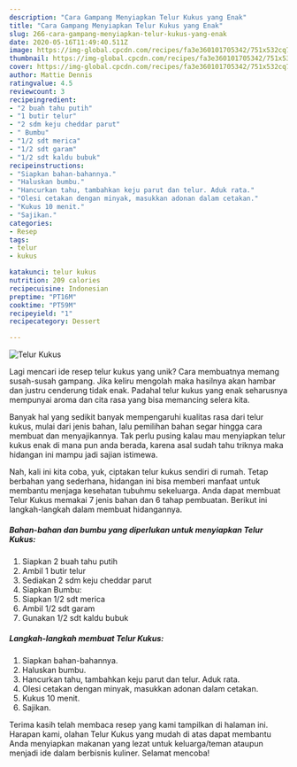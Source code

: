 ```yaml
---
description: "Cara Gampang Menyiapkan Telur Kukus yang Enak"
title: "Cara Gampang Menyiapkan Telur Kukus yang Enak"
slug: 266-cara-gampang-menyiapkan-telur-kukus-yang-enak
date: 2020-05-16T11:49:40.511Z
image: https://img-global.cpcdn.com/recipes/fa3e360101705342/751x532cq70/telur-kukus-foto-resep-utama.jpg
thumbnail: https://img-global.cpcdn.com/recipes/fa3e360101705342/751x532cq70/telur-kukus-foto-resep-utama.jpg
cover: https://img-global.cpcdn.com/recipes/fa3e360101705342/751x532cq70/telur-kukus-foto-resep-utama.jpg
author: Mattie Dennis
ratingvalue: 4.5
reviewcount: 3
recipeingredient:
- "2 buah tahu putih"
- "1 butir telur"
- "2 sdm keju cheddar parut"
- " Bumbu"
- "1/2 sdt merica"
- "1/2 sdt garam"
- "1/2 sdt kaldu bubuk"
recipeinstructions:
- "Siapkan bahan-bahannya."
- "Haluskan bumbu."
- "Hancurkan tahu, tambahkan keju parut dan telur. Aduk rata."
- "Olesi cetakan dengan minyak, masukkan adonan dalam cetakan."
- "Kukus 10 menit."
- "Sajikan."
categories:
- Resep
tags:
- telur
- kukus

katakunci: telur kukus 
nutrition: 209 calories
recipecuisine: Indonesian
preptime: "PT16M"
cooktime: "PT59M"
recipeyield: "1"
recipecategory: Dessert

---
```



![Telur Kukus](https://img-global.cpcdn.com/recipes/fa3e360101705342/751x532cq70/telur-kukus-foto-resep-utama.jpg)

Lagi mencari ide resep telur kukus yang unik? Cara membuatnya memang susah-susah gampang. Jika keliru mengolah maka hasilnya akan hambar dan justru cenderung tidak enak. Padahal telur kukus yang enak seharusnya mempunyai aroma dan cita rasa yang bisa memancing selera kita.



Banyak hal yang sedikit banyak mempengaruhi kualitas rasa dari telur kukus, mulai dari jenis bahan, lalu pemilihan bahan segar hingga cara membuat dan menyajikannya. Tak perlu pusing kalau mau menyiapkan telur kukus enak di mana pun anda berada, karena asal sudah tahu triknya maka hidangan ini mampu jadi sajian istimewa.


Nah, kali ini kita coba, yuk, ciptakan telur kukus sendiri di rumah. Tetap berbahan yang sederhana, hidangan ini bisa memberi manfaat untuk membantu menjaga kesehatan tubuhmu sekeluarga. Anda dapat membuat Telur Kukus memakai 7 jenis bahan dan 6 tahap pembuatan. Berikut ini langkah-langkah dalam membuat hidangannya.

<!--inarticleads1-->

##### Bahan-bahan dan bumbu yang diperlukan untuk menyiapkan Telur Kukus:

1. Siapkan 2 buah tahu putih
1. Ambil 1 butir telur
1. Sediakan 2 sdm keju cheddar parut
1. Siapkan  Bumbu:
1. Siapkan 1/2 sdt merica
1. Ambil 1/2 sdt garam
1. Gunakan 1/2 sdt kaldu bubuk




<!--inarticleads2-->

##### Langkah-langkah membuat Telur Kukus:

1. Siapkan bahan-bahannya.
1. Haluskan bumbu.
1. Hancurkan tahu, tambahkan keju parut dan telur. Aduk rata.
1. Olesi cetakan dengan minyak, masukkan adonan dalam cetakan.
1. Kukus 10 menit.
1. Sajikan.




Terima kasih telah membaca resep yang kami tampilkan di halaman ini. Harapan kami, olahan Telur Kukus yang mudah di atas dapat membantu Anda menyiapkan makanan yang lezat untuk keluarga/teman ataupun menjadi ide dalam berbisnis kuliner. Selamat mencoba!
